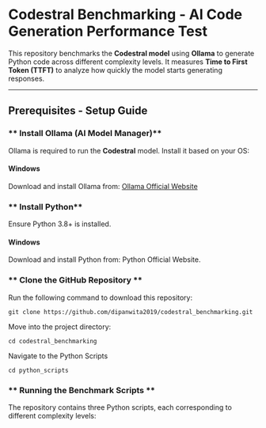 # Codestral Benchmarking - AI Code Generation Performance Test

This repository benchmarks the **Codestral model** using **Ollama** to generate Python code across different complexity levels. It measures **Time to First Token (TTFT)** to analyze how quickly the model starts generating responses.

---

## Prerequisites - Setup Guide

### ** Install Ollama (AI Model Manager)**
Ollama is required to run the **Codestral** model. Install it based on your OS:

#### **Windows**
Download and install Ollama from:
[Ollama Official Website](https://ollama.com/download)


### ** Install Python**
Ensure Python 3.8+ is installed.

#### **Windows**
Download and install Python from:  Python Official Website.

### ** Clone the GitHub Repository **
Run the following command to download this repository:

```
git clone https://github.com/dipanwita2019/codestral_benchmarking.git

```
Move into the project directory:

```
cd codestral_benchmarking
```

Navigate to the Python Scripts
```
cd python_scripts
```
### ** Running the Benchmark Scripts **
The repository contains three Python scripts, each corresponding to different complexity levels:




